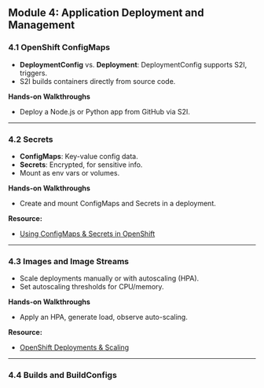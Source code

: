 ## Module 4: Application Deployment and Management 

### 4.1 OpenShift ConfigMaps

- **DeploymentConfig** vs. **Deployment**: DeploymentConfig supports S2I, triggers.
- S2I builds containers directly from source code.

**Hands-on Walkthroughs**  
- Deploy a Node.js or Python app from GitHub via S2I.



---

### 4.2 Secrets

- **ConfigMaps**: Key-value config data.
- **Secrets**: Encrypted, for sensitive info.
- Mount as env vars or volumes.

**Hands-on Walkthroughs**  
- Create and mount ConfigMaps and Secrets in a deployment.

**Resource:**  
- [Using ConfigMaps & Secrets in OpenShift](https://www.youtube.com/watch?v=AnvOMRFwimM)

---

### 4.3 Images and Image Streams 

- Scale deployments manually or with autoscaling (HPA).
- Set autoscaling thresholds for CPU/memory.

**Hands-on Walkthroughs**  
- Apply an HPA, generate load, observe auto-scaling.

**Resource:**  
- [OpenShift Deployments & Scaling](https://www.youtube.com/watch?v=JysYQ3a7fwQ)

---

### 4.4 Builds and BuildConfigs
